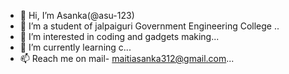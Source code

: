 - 👋 Hi, I’m Asanka(@asu-123)
- 💞️ I’m a student of jalpaiguri Government Engineering College ..
- 👀 I’m interested in coding and gadgets making...
- 🌱 I’m currently learning c...
- 📫 Reach me on mail- maitiasanka312@gmail.com...

<!---
Asanka/asu-123 is a ✨ special ✨ repository because its `README.md` (this file) appears on your GitHub profile.
You can click the Preview link to take a look at your changes.
--->
